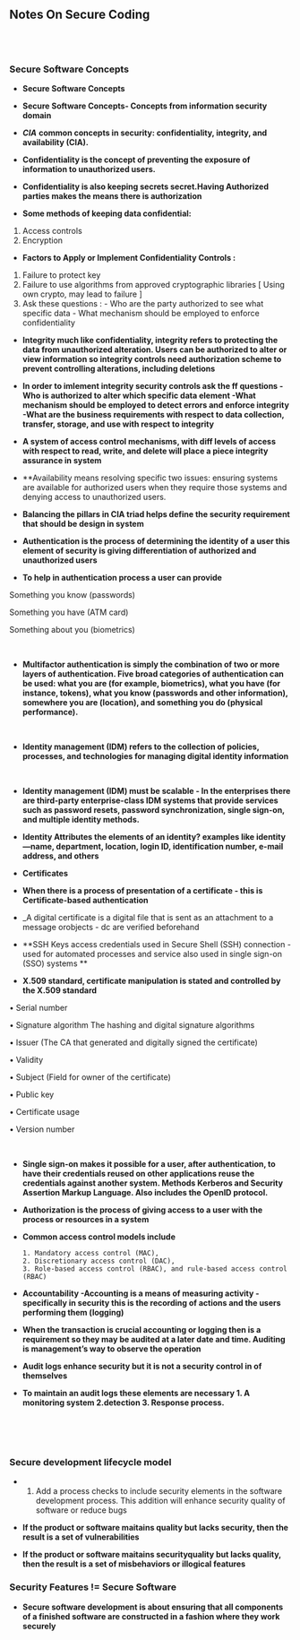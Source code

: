 ## Notes On Secure Coding 


<br><br>

### Secure Software Concepts

* **Secure Software Concepts**

* **Secure Software Concepts- Concepts from information security domain**

*  _**CIA**_ **common concepts in security: confidentiality, integrity, and availability (CIA).**

* **Confidentiality is the concept of preventing the exposure of information to unauthorized users.**

* **Confidentiality is also keeping secrets secret.Having Authorized parties makes the means there is authorization**  

* **Some methods of keeping data confidential:**

 1. Access controls
 2. Encryption

* **Factors to Apply or Implement Confidentiality Controls :**

 1. Failure to protect key
 2. Failure to use algorithms from approved cryptographic libraries [ Using own crypto, may lead to failure ] 
 3. Ask these questions :  - Who are the party authorized to see what specific data  - What mechanism should be employed to enforce confidentiality

* **Integrity much like confidentiality, integrity refers to protecting the data from unauthorized alteration. Users can be authorized to alter or view information 
  so integrity controls need authorization scheme to prevent controlling alterations, including deletions**
  
* **In order to imlement integrity security controls ask the ff questions -Who is authorized to alter which specific data element -What mechanism should be employed to detect errors and enforce integrity -What are the business requirements with respect to data collection, transfer, storage, and use with respect to integrity**

* **A system of access control mechanisms, with diff levels of access with respect to read, write, and delete will place a piece integrity assurance in system**

* **Availability means resolving specific two issues: ensuring systems are available for authorized users when they require those systems and denying access to unauthorized users.
* **Balancing the pillars in CIA triad helps define the security requirement that should be design in system**

* **Authentication is the process of determining the identity of a user  this element of security is giving differentiation of authorized and unauthorized users**

* **To help in authentication process a user can provide**

 Something you know (passwords)

 Something you have (ATM card)

 Something about you (biometrics)
 
 <br>
 
 * **Multifactor authentication  is simply the combination of two or more layers of authentication. Five broad categories of authentication can be used: what you are (for example, biometrics), what you have (for instance, tokens), what you know (passwords and other information), somewhere you are (location), and something you do (physical performance).**



 <br>
 
 * **Identity management (IDM) refers to the collection of policies, processes, and technologies for managing digital identity information**


 <br>
 
 * **Identity management (IDM) must be scalable - In the enterprises there are third-party enterprise-class IDM systems that provide services such as password resets, password synchronization, single sign-on, and multiple identity methods.**

* **Identity Attributes the elements of an identity? examples like identity—name, department, location, login ID, identification number, e-mail address, and others**

* **Certificates**

* **When there is a process of presentation of a certificate - this is Certificate-based authentication**
* _A digital certificate is a digital file that is sent as an attachment to a message orobjects - dc are verified beforehand

* **SSH Keys access credentials used in Secure Shell (SSH) connection -used for automated processes and service also used in single sign-on (SSO) systems **

* **X.509 standard, certificate manipulation is stated and controlled by the X.509 standard** 

•    Serial number 

•    Signature algorithm  The hashing and digital signature algorithms 

•    Issuer  (The CA that generated and digitally signed the certificate)

•    Validity 

•    Subject  (Field for owner of the certificate)

•    Public key   

•    Certificate usage

•    Version number

<br>

* **Single sign-on makes it possible for a user, after authentication, to have their credentials reused on other applications reuse the credentials against another system. Methods Kerberos and Security Assertion Markup Language. Also includes the OpenID protocol.**

* **Authorization is the process of giving access to a user with the process or resources in a system**

* **Common access control models include**
   
      1. Mandatory access control (MAC), 
      2. Discretionary access control (DAC), 
      3. Role-based access control (RBAC), and rule-based access control (RBAC)


* **Accountability -Accounting is a means of measuring activity - specifically in security this is the recording of actions and the users performing them (logging)**

* **When the transaction is crucial accounting or logging then is a requirement so they may be audited at a later date and time. Auditing is management’s way to observe the operation**

* **Audit logs enhance security but it is not a security control in of themselves**
 
* **To maintain an audit logs  these elements are necessary 1. A monitoring system 2.detection 3. Response process.**

<br><br><br>
### Secure development lifecycle model 

* 1. Add a process checks to include security elements in the software development process. This addition will enhance security quality of software or reduce bugs

* **If the product or software maitains quality but lacks security, then the result is a set of vulnerabilities**

* **If the product or software maitains securityquality but lacks quality, then the result is a set of misbehaviors or illogical features**

### Security Features != Secure Software

* **Secure software development is about ensuring that all components of a finished software are constructed in a fashion where they work securely**




